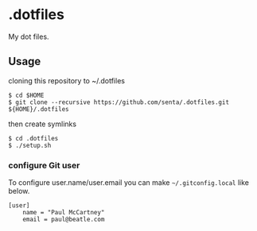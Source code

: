 # .dotfiles

My dot files.

## Usage

cloning this repository to ~/.dotfiles

```
$ cd $HOME
$ git clone --recursive https://github.com/senta/.dotfiles.git ${HOME}/.dotfiles
```

then create symlinks

```
$ cd .dotfiles
$ ./setup.sh
```

### configure Git user

To configure user.name/user.email you can make `~/.gitconfig.local` like below.

```
[user]
    name = "Paul McCartney"
    email = paul@beatle.com
```
